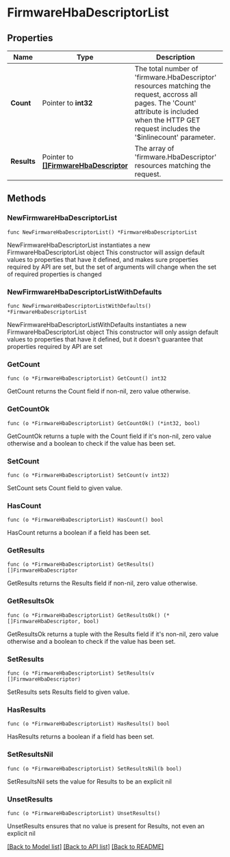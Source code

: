 # FirmwareHbaDescriptorList

## Properties

Name | Type | Description | Notes
------------ | ------------- | ------------- | -------------
**Count** | Pointer to **int32** | The total number of &#39;firmware.HbaDescriptor&#39; resources matching the request, accross all pages. The &#39;Count&#39; attribute is included when the HTTP GET request includes the &#39;$inlinecount&#39; parameter. | [optional] 
**Results** | Pointer to [**[]FirmwareHbaDescriptor**](FirmwareHbaDescriptor.md) | The array of &#39;firmware.HbaDescriptor&#39; resources matching the request. | [optional] 

## Methods

### NewFirmwareHbaDescriptorList

`func NewFirmwareHbaDescriptorList() *FirmwareHbaDescriptorList`

NewFirmwareHbaDescriptorList instantiates a new FirmwareHbaDescriptorList object
This constructor will assign default values to properties that have it defined,
and makes sure properties required by API are set, but the set of arguments
will change when the set of required properties is changed

### NewFirmwareHbaDescriptorListWithDefaults

`func NewFirmwareHbaDescriptorListWithDefaults() *FirmwareHbaDescriptorList`

NewFirmwareHbaDescriptorListWithDefaults instantiates a new FirmwareHbaDescriptorList object
This constructor will only assign default values to properties that have it defined,
but it doesn't guarantee that properties required by API are set

### GetCount

`func (o *FirmwareHbaDescriptorList) GetCount() int32`

GetCount returns the Count field if non-nil, zero value otherwise.

### GetCountOk

`func (o *FirmwareHbaDescriptorList) GetCountOk() (*int32, bool)`

GetCountOk returns a tuple with the Count field if it's non-nil, zero value otherwise
and a boolean to check if the value has been set.

### SetCount

`func (o *FirmwareHbaDescriptorList) SetCount(v int32)`

SetCount sets Count field to given value.

### HasCount

`func (o *FirmwareHbaDescriptorList) HasCount() bool`

HasCount returns a boolean if a field has been set.

### GetResults

`func (o *FirmwareHbaDescriptorList) GetResults() []FirmwareHbaDescriptor`

GetResults returns the Results field if non-nil, zero value otherwise.

### GetResultsOk

`func (o *FirmwareHbaDescriptorList) GetResultsOk() (*[]FirmwareHbaDescriptor, bool)`

GetResultsOk returns a tuple with the Results field if it's non-nil, zero value otherwise
and a boolean to check if the value has been set.

### SetResults

`func (o *FirmwareHbaDescriptorList) SetResults(v []FirmwareHbaDescriptor)`

SetResults sets Results field to given value.

### HasResults

`func (o *FirmwareHbaDescriptorList) HasResults() bool`

HasResults returns a boolean if a field has been set.

### SetResultsNil

`func (o *FirmwareHbaDescriptorList) SetResultsNil(b bool)`

 SetResultsNil sets the value for Results to be an explicit nil

### UnsetResults
`func (o *FirmwareHbaDescriptorList) UnsetResults()`

UnsetResults ensures that no value is present for Results, not even an explicit nil

[[Back to Model list]](../README.md#documentation-for-models) [[Back to API list]](../README.md#documentation-for-api-endpoints) [[Back to README]](../README.md)


